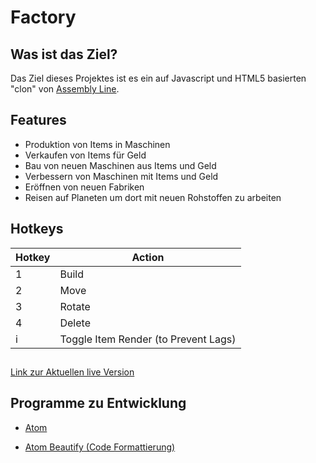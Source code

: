# Factory

## Was ist das Ziel?
Das Ziel dieses Projektes ist es ein auf Javascript und HTML5 basierten "clon" von [Assembly Line][bc401062].

## Features

- Produktion von Items in Maschinen
- Verkaufen von Items für Geld
- Bau von neuen Maschinen aus Items und Geld
- Verbessern von Maschinen mit Items und Geld
- Eröffnen von neuen Fabriken
- Reisen auf Planeten um dort mit neuen Rohstoffen zu arbeiten

## Hotkeys
Hotkey  |  Action
--|--
1  |  Build
2  |  Move
3  |  Rotate
4  |  Delete
i  |  Toggle Item Render (to Prevent Lags)

##
[Link zur Aktuellen live Version][f6f130bf]

  [f6f130bf]: https://mastergordon.github.io/FactoryMaster/ "Link zur Aktuellen live Version"

## Programme zu Entwicklung

- [Atom][b69092b5]
- [Atom Beautify (Code Formattierung)][d1b0890f]

  [bc401062]: https://play.google.com/store/apps/details?id=com.olympus.assemblyline&hl=de "Assembly Line"
  [b69092b5]: https://atom.io/ "Atom"
  [d1b0890f]: https://atom.io/packages/atom-beautify "Atom Beautify (Code Formattierung)"
